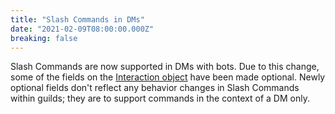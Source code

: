 ```yaml
---
title: "Slash Commands in DMs"
date: "2021-02-09T08:00:00.000Z"
breaking: false
---
```


Slash Commands are now supported in DMs with bots. Due to this change, some of the fields on the [Interaction object](#DOCS_INTERACTIONS_RECEIVING_AND_RESPONDING/interaction-object-interaction-structure) have been made optional. Newly optional fields don't reflect any behavior changes in Slash Commands within guilds; they are to support commands in the context of a DM only.
